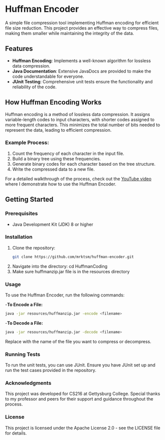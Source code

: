 # Huffman Encoder

A simple file compression tool implementing Huffman encoding for efficient file size reduction. This project provides an effective way to compress files, making them smaller while maintaining the integrity of the data.

## Features

- **Huffman Encoding**: Implements a well-known algorithm for lossless data compression.
- **Java Documentation**: Extensive JavaDocs are provided to make the code understandable for everyone.
- **JUnit Testing**: Comprehensive unit tests ensure the functionality and reliability of the code.

## How Huffman Encoding Works

Huffman encoding is a method of lossless data compression. It assigns variable-length codes to input characters, with shorter codes assigned to more frequent characters. This minimizes the total number of bits needed to represent the data, leading to efficient compression.

### Example Process:
1. Count the frequency of each character in the input file.
2. Build a binary tree using these frequencies.
3. Generate binary codes for each character based on the tree structure.
4. Write the compressed data to a new file.

For a detailed walkthrough of the process, check out the [YouTube video](https://www.youtube.com/watch?v=V5D8P-DlwOA&ab_channel=MarkoTsymbaliuk) where I demonstrate how to use the Huffman Encoder.

## Getting Started

### Prerequisites

- Java Development Kit (JDK) 8 or higher

### Installation

1. Clone the repository:
   ```bash
   git clone https://github.com/mrktsm/huffman-encoder.git
2. Navigate into the directory:
   cd HuffmanCoding
3. Make sure huffmanzip.jar file is in the resources directory

### Usage 

To use the Huffman Encoder, run the following commands:

-**To Encode a File:**
   ```bash
   java -jar resources/huffmanzip.jar -encode <filename>
   ```

-**To Decode a File:**
   ```bash
   java -jar resources/huffmanzip.jar -decode <filename>
   ```
Replace <filename> with the name of the file you want to compress or decompress.

### Running Tests

To run the unit tests, you can use JUnit. Ensure you have JUnit set up and run the test cases provided in the repository.

### Acknowledgments

This project was developed for CS216 at Gettysburg College. Special thanks to my professor and peers for their support and guidance throughout the process.

### License
This project is licensed under the Apache License 2.0 - see the LICENSE file for details.
